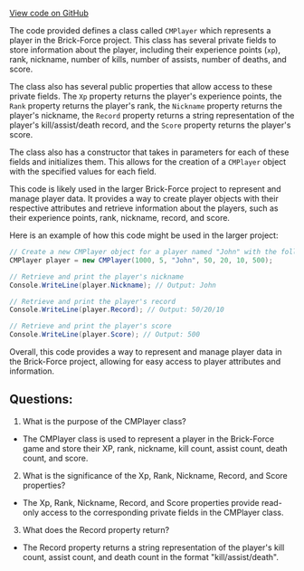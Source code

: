 [View code on GitHub](https://github.com/TieHaxJan/Brick-Force/Assembly-CSharp\CMPlayer.cs)

The code provided defines a class called `CMPlayer` which represents a player in the Brick-Force project. This class has several private fields to store information about the player, including their experience points (`xp`), rank, nickname, number of kills, number of assists, number of deaths, and score. 

The class also has several public properties that allow access to these private fields. The `Xp` property returns the player's experience points, the `Rank` property returns the player's rank, the `Nickname` property returns the player's nickname, the `Record` property returns a string representation of the player's kill/assist/death record, and the `Score` property returns the player's score.

The class also has a constructor that takes in parameters for each of these fields and initializes them. This allows for the creation of a `CMPlayer` object with the specified values for each field.

This code is likely used in the larger Brick-Force project to represent and manage player data. It provides a way to create player objects with their respective attributes and retrieve information about the players, such as their experience points, rank, nickname, record, and score. 

Here is an example of how this code might be used in the larger project:

```csharp
// Create a new CMPlayer object for a player named "John" with the following attributes
CMPlayer player = new CMPlayer(1000, 5, "John", 50, 20, 10, 500);

// Retrieve and print the player's nickname
Console.WriteLine(player.Nickname); // Output: John

// Retrieve and print the player's record
Console.WriteLine(player.Record); // Output: 50/20/10

// Retrieve and print the player's score
Console.WriteLine(player.Score); // Output: 500
```

Overall, this code provides a way to represent and manage player data in the Brick-Force project, allowing for easy access to player attributes and information.
## Questions: 
 1. What is the purpose of the CMPlayer class?
- The CMPlayer class is used to represent a player in the Brick-Force game and store their XP, rank, nickname, kill count, assist count, death count, and score.

2. What is the significance of the Xp, Rank, Nickname, Record, and Score properties?
- The Xp, Rank, Nickname, Record, and Score properties provide read-only access to the corresponding private fields in the CMPlayer class.

3. What does the Record property return?
- The Record property returns a string representation of the player's kill count, assist count, and death count in the format "kill/assist/death".